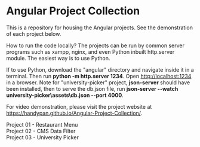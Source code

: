 # Angular Project Collection

This is a repository for housing the Angular projects. See the demonstration of each project below.

How to run the code locally?
The projects can be run by common server programs such as xampp, nginx, and even Python inbuilt http.server module. The easiest way is to use Python. 

If to use Python, download the "angular" directory and navigate inside it in a terminal. Then run <b>python -m http.server 1234</b>. Open <a href="http://localhost:1234" target="_blank">http://localhost:1234</a> in a browser. Note for "university-picker" project, <b>json-server</b> should have been installed, then to serve the db.json file, run <b>json-server --watch university-picker\assets\db.json --port 4000</b>.

For video demonstration, please visit the project website at https://handypan.github.io/Angular-Project-Collection/.

Project 01 - Restaurant Menu<br>
Project 02 - CMS Data Filter<br>
Project 03 - University Picker<br>




